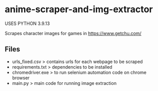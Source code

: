 # anime-scraper-and-img-extractor
USES PYTHON 3.9.13

Scrapes character images for games in https://www.getchu.com/

## Files
- urls_fixed.csv > contains urls for each webpage to be scraped
- requirements.txt > dependencies to be installed
- chromedriver.exe > to run selenium automation code on chrome browser
- main.py > main code for running image extraction
